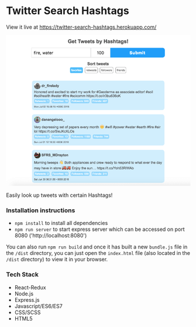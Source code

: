 # Twitter Search Hashtags
View it live at https://twitter-search-hashtags.herokuapp.com/

![Twitter Search Hashtags](https://github.com/jchoo157/twitter-search/blob/master/public/twitter-search-site.png)

Easily look up tweets with certain Hashtags!

### Installation instructions
- `npm install` to install all dependencies
- `npm run server` to start express server which can be accessed on port 8080 ('http://localhost:8080')

You can also run `npm run build` and once it has built a new `bundle.js` file in the `/dist` directory, you can just open the `index.html` file (also located in the `/dist` directory) to view it in your browser.

### Tech Stack
- React-Redux
- Node.js
- Express.js
- Javascript/ES6/ES7
- CSS/SCSS
- HTML5